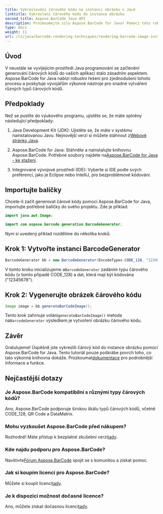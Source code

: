 ```yaml
---
title: Vykreslování čárového kódu na instanci obrázku v Javě
linktitle: Vykreslení čárového kódu do instance obrázku
second_title: Aspose.BarCode Java API
description: Prozkoumejte sílu Aspose.BarCode for Java! Pomocí této robustní knihovny můžete bez námahy generovat čárové kódy různých typů.
type: docs
weight: 11
url: /cs/java/barcode-rendering-techniques/rendering-barcode-image-instance/
---
```


## Úvod

V neustále se vyvíjejícím prostředí Java programování se začlenění generování čárových kódů do vašich aplikací stalo zásadním aspektem. Aspose.BarCode for Java nabízí robustní řešení pro zjednodušení tohoto procesu a poskytuje vývojářům výkonné nástroje pro snadné vytváření různých typů čárových kódů.

## Předpoklady

Než se pustíte do výukového programu, ujistěte se, že máte splněny následující předpoklady:

1.  Java Development Kit (JDK): Ujistěte se, že máte v systému nainstalovanou Javu. Nejnovější verzi si můžete stáhnout z[Webové stránky Java](https://www.oracle.com/java/technologies/javase-downloads.html).

2.  Aspose.BarCode for Java: Stáhněte a nainstalujte knihovnu Aspose.BarCode. Potřebné soubory najdete na[Aspose.BarCode for Java - ke stažení](https://releases.aspose.com/barcode/java/).

3. Integrované vývojové prostředí (IDE): Vyberte si IDE podle svých preferencí, jako je Eclipse nebo IntelliJ, pro bezproblémové kódování.

## Importujte balíčky

Chcete-li začít generovat čárové kódy pomocí Aspose.BarCode for Java, importujte potřebné balíčky do svého projektu. Zde je příklad:

```java
import java.awt.Image;

import com.aspose.barcode.generation.BarcodeGenerator;
```

Nyní si uvedený příklad rozdělíme do několika kroků:

## Krok 1: Vytvořte instanci BarcodeGenerator

```java
BarcodeGenerator bb = new BarcodeGenerator(EncodeTypes.CODE_128, "12345678");
```

 V tomto kroku inicializujeme a`BarcodeGenerator` zadáním typu čárového kódu (v tomto případě CODE_128) a dat, která mají být kódována ("12345678").

## Krok 2: Vygenerujte obrázek čárového kódu

```java
Image image = bb.generateBarCodeImage();
```

 Tento krok zahrnuje volání`generateBarCodeImage()` metoda na`BarcodeGenerator` výsledkem je vytvoření obrázku čárového kódu.

## Závěr

 Gratulujeme! Úspěšně jste vykreslili čárový kód do instance obrázku pomocí Aspose.BarCode for Java. Tento tutoriál pouze poškrábe povrch toho, co tato výkonná knihovna dokáže. Prozkoumat[dokumentace](https://reference.aspose.com/barcode/java/) pro podrobnější informace a funkce.

## Nejčastější dotazy

### Je Aspose.BarCode kompatibilní s různými typy čárových kódů?
Ano, Aspose.BarCode podporuje širokou škálu typů čárových kódů, včetně CODE_128, QR Code a DataMatrix.

### Mohu vyzkoušet Aspose.BarCode před nákupem?
 Rozhodně! Máte přístup k bezplatné zkušební verzi[tady](https://releases.aspose.com/).

### Kde najdu podporu pro Aspose.BarCode?
 Navštivte[Fórum Aspose.BarCode](https://forum.aspose.com/c/barcode/13) spojit se s komunitou a získat pomoc.

### Jak si koupím licenci pro Aspose.BarCode?
 Můžete si koupit licenci[tady](https://purchase.aspose.com/buy).

### Je k dispozici možnost dočasné licence?
 Ano, můžete získat dočasnou licenci[tady](https://purchase.aspose.com/temporary-license/).
